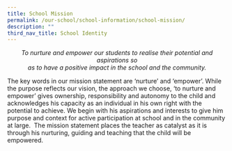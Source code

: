 ```yaml
---
title: School Mission
permalink: /our-school/school-information/school-mission/
description: ""
third_nav_title: School Identity
---
```


<center> <i> To nurture and empower our students to realise their potential and aspirations so <br> as to have a positive impact in the school and the community. </i> </center>

The key words in our mission statement are ‘nurture’ and ‘empower’. While the purpose reflects our vision, the approach we choose, ‘to nurture and empower’ gives ownership, responsibility and autonomy to the child and acknowledges his capacity as an individual in his own right with the potential to achieve. We begin with his aspirations and interests to give him purpose and context for active participation at school and in the community at large.  The mission statement places the teacher as catalyst as it is through his nurturing, guiding and teaching that the child will be empowered.